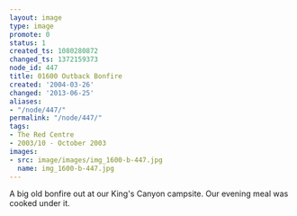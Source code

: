 ```yaml
---
layout: image
type: image
promote: 0
status: 1
created_ts: 1080280872
changed_ts: 1372159373
node_id: 447
title: 01600 Outback Bonfire
created: '2004-03-26'
changed: '2013-06-25'
aliases:
- "/node/447/"
permalink: "/node/447/"
tags:
- The Red Centre
- 2003/10 - October 2003
images:
- src: image/images/img_1600-b-447.jpg
  name: img_1600-b-447.jpg
---
```

A big old bonfire out at our King's Canyon campsite.  Our evening meal was cooked under it.
